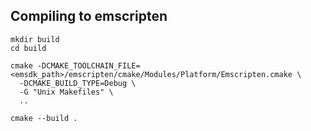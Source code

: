 ## Compiling to emscripten

```
mkdir build
cd build

cmake -DCMAKE_TOOLCHAIN_FILE=<emsdk_path>/emscripten/cmake/Modules/Platform/Emscripten.cmake \
  -DCMAKE_BUILD_TYPE=Debug \
  -G "Unix Makefiles" \
  ..

cmake --build .
```
